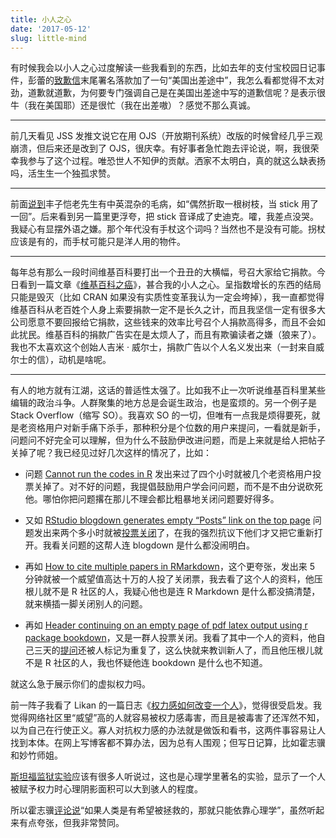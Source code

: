 ```yaml
---
title: 小人之心
date: '2017-05-12'
slug: little-mind
---
```


有时候我会以小人之心过度解读一些我看到的东西，比如去年的支付宝校园日记事件，彭蕾的[致歉信](http://weibo.com/1406511850/EjOiyniGS)末尾署名落款加了一句“美国出差途中”，我怎么看都觉得不太对劲，道歉就道歉，为何要专门强调自己是在美国出差途中写的道歉信呢？是表示很牛（我在美国耶）还是很忙（我在出差嗷）？感觉不那么真诚。

---

前几天看见 JSS 发推文说它在用 OJS（开放期刊系统）改版的时候曾经几乎三观崩溃，但后来还是改到了 OJS，很庆幸。有好事者急忙跑去评论说，啊，我很荣幸我参与了这个过程。唯恐世人不知伊的贡献。洒家不太明白，真的就这么缺表扬吗，活生生一个独孤求赞。

---

前面[说到](/cn/2017/01/blog/)丰子恺老先生有中英混杂的毛病，如“偶然折取一根树枝，当 stick 用了一回”。后来看到另一篇里更浮夸，把 stick 音译成了史迪克。嚯，我差点没哭。我疑心有显摆外语之嫌。那个年代没有手杖这个词吗？当然也不是没有可能。拐杖应该是有的，而手杖可能只是洋人用的物件。

---

每年总有那么一段时间维基百科要打出一个丑丑的大横幅，号召大家给它捐款。今日看到一篇文章《[维基百科之癌](https://en.wikipedia.org/wiki/Wikipedia:Wikipedia_Signpost/2017-02-27/Op-ed)》，甚合我的小人之心。呈指数增长的东西的结局只能是毁灭（比如 CRAN 如果没有实质性变革我认为一定会垮掉），我一直都觉得维基百科从老百姓个人身上索要捐款一定不是长久之计，而且我坚信一定有很多大公司愿意不要回报给它捐款，这些钱来的效率比号召个人捐款高得多，而且不会如此扰民。维基百科的捐款广告实在是太烦人了，而且有欺骗读者之嫌（狼来了）。我也不太喜欢这个创始人吉米 · 威尔士，捐款广告以个人名义发出来（一封来自威尔士的信），动机是啥呢。

---

有人的地方就有江湖，这话的普适性太强了。比如我不止一次听说维基百科里某些编辑的政治斗争。人群聚集的地方总是会诞生政治，也是蛮烦的。另一个例子是 Stack Overflow（缩写 SO）。我喜欢 SO 的一切，但唯有一点我是烦得要死，就是老资格用户对新手痛下杀手，那种积分是个位数的用户来提问，一看就是新手，问题问不好完全可以理解，但为什么不鼓励伊改进问题，而是上来就是给人把帖子关掉了呢？我已经见过好几次这样的情况了，比如：

- 问题 [Cannot run the codes in R](http://stackoverflow.com/q/43948823/559676) 发出来过了四个小时就被几个老资格用户投票关掉了。对不好的问题，我提倡鼓励用户学会问问题，而不是不由分说砍死他。哪怕你把问题撂在那儿不理会都比粗暴地关闭问题要好得多。

- 又如 [RStudio blogdown generates empty “Posts” link on the top page](http://stackoverflow.com/q/43221765/559676) 问题发出来两个多小时就被[投票关闭](http://stackoverflow.com/posts/43221765/revisions)了，在我的强烈抗议下他们才又把它重新打开。我看关问题的这帮人连 blogdown 是什么都没闹明白。

- 再如 [How to cite multiple papers in RMarkdown](https://stackoverflow.com/q/44767358/559676)，这个更夸张，发出来 5 分钟就被一个威望值高达十万的人投了关闭票，我去看了这个人的资料，他压根儿就不是 R 社区的人，我疑心他也是连 R Markdown 是什么都没搞清楚，就来横插一脚关闭别人的问题。

- 再如 [Header continuing on an empty page of pdf latex output using r package bookdown](https://stackoverflow.com/q/44958234/559676)，又是一群人投票关闭。我看了其中一个人的资料，他自己三天的[提问](https://stackoverflow.com/q/44891342/559676)还被人标记为重复了，这么快就来教训新人了，而且他压根儿就不是 R 社区的人，我也怀疑他连 bookdown 是什么也不知道。

就这么急于展示你们的虚拟权力吗。

前一阵子我看了 Likan 的一篇日志《[权力感如何改变一个人](http://likan.info/p_chinese/2017-04-16-power-moves/)》，觉得很受启发。我觉得网络社区里“威望”高的人就容易被权力感毒害，而且是被毒害了还浑然不知，以为自己在行使正义。寡人对抗权力感的办法就是做饭和看书，这两件事容易让人找到本体。在网上写博客都不算办法，因为总有人围观；但写日记算，比如霍志骥和妙竹师姐。

[斯坦福监狱实验](https://zh.wikipedia.org/wiki/%E6%96%AF%E5%9D%A6%E7%A6%8F%E7%9B%91%E7%8B%B1%E5%AE%9E%E9%AA%8C)应该有很多人听说过，这也是心理学里著名的实验，显示了一个人被赋予权力时心理阴影面积可以大到骇人的程度。

所以霍志骥[评论说](/cn/2017/04/survivorship-bias/#comment-3299557664)“如果人类是有希望被拯救的，那就只能依靠心理学”，虽然听起来有点夸张，但我非常赞同。
